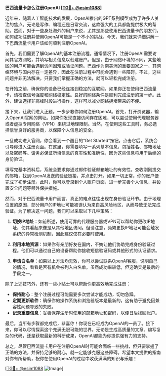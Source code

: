 **巴西流量卡怎么注册OpenAI [[TG💪+ @esim1088](https://t.me/s/esim1088)]**

近年来，随着人工智能技术的发展，OpenAI推出的GPT系列模型成为了许多人关注的焦点。无论是写作、编程还是日常交流，这款强大的工具都能提供极大的帮助。然而，对于一些身处海外的用户来说，尤其是那些使用巴西流量卡的朋友们，如何成功注册并使用OpenAI可能是一个不小的挑战。今天，我们就来详细讲解一下巴西流量卡用户该如何顺利注册OpenAI。

首先，我们需要了解OpenAI的基本注册流程。通常情况下，注册OpenAI需要访问其官方网站，并填写相关信息以创建账户。但是，由于网络环境的不同，某些地区的用户可能会遇到访问困难或验证问题。巴西作为南美洲的重要国家之一，其网络环境与国内存在一定差异，因此在注册过程中可能会遇到一些障碍。不过，这些问题并非无法解决，只要我们掌握正确的方法，就可以轻松完成注册。

在开始之前，确保你的设备已经连接到稳定的互联网。如果你正在使用巴西流量卡，请检查信号强度和网络稳定性。良好的网络条件是顺利完成注册的第一步。此外，建议选择非高峰时段进行操作，这样可以减少网络拥堵带来的不便。

接下来，让我们进入正题，一步步教你如何注册OpenAI。首先，打开浏览器，输入OpenAI官网的网址。如果你发现直接访问存在困难，可以尝试使用代理服务器或者虚拟专用网络（VPN）来绕过地理限制。当然，在使用这些工具时，务必选择信誉良好的服务商，以保障个人信息的安全。

一旦成功进入官网，你会看到一个醒目的“Get Started”按钮。点击它后，系统会引导你进入注册页面。在这里，你需要填写一系列基本信息，包括姓名、邮箱地址以及密码等。请务必保证所填信息的真实性和准确性，因为这些信息将用于后续的身份验证。

填写完基本资料后，系统会要求你通过邮件验证邮箱地址的有效性。查收刚刚提交的邮箱，找到OpenAI发送的验证链接，并点击打开。如果一切正常，你的账户便完成了初步注册。此时，你可以登录到个人账户页面，进一步完善个人信息，并设置安全问题等额外保护措施。

然而，对于巴西流量卡用户而言，真正的难点往往出现在身份验证环节。由于地理位置的原因，部分用户的IP地址可能被误认为来自高风险地区，从而导致无法完成验证。为了解决这一问题，我们可以采取以下几种策略：

1. **切换IP地址**：如前所述，使用可靠的代理服务器或VPN可以帮助你更改IP地址，使其看起来像是从其他地区访问。但请注意，频繁更换IP地址可能会触发系统的异常检测机制，因此建议仅在必要时使用。

2. **利用本地资源**：如果你有亲朋好友在国内，不妨让他们协助完成身份验证过程。他们可以通过自己的设备帮助你接收短信验证码或其他形式的认证请求。

3. **申请白名单**：如果以上方法均无效，你可以尝试联系OpenAI客服，说明自己的情况，看看是否有机会被列入白名单。虽然成功率较低，但这确实是最后的手段之一。

除了上述技巧外，还有一些小贴士可以帮助你更高效地完成注册：

- **保持耐心**：整个注册过程可能需要多次尝试才能成功，切勿急躁。
- **定期更新软件**：确保你的操作系统和浏览器版本是最新的，这有助于避免因兼容性问题导致的失败。
- **记录重要信息**：妥善保存注册时使用的邮箱地址和密码，以便日后找回账户。

最后，当所有步骤都完成后，恭喜你！你现在已经成为OpenAI的一员了。接下来，你可以尽情探索这个充满无限可能的世界。无论是生成高质量的文章、编写复杂的代码，还是获取最新的科研成果，OpenAI都能为你提供强有力的支持。

总之，尽管巴西流量卡用户在注册OpenAI时可能会面临一些挑战，但只要掌握了正确的方法，并保持足够的耐心，就一定能够克服这些障碍。希望本文提供的指南对你有所帮助，祝你在使用OpenAI的过程中收获满满的知识与乐趣！

[[TG💪+ @esim1088](https://t.me/s/esim1088) ![Image](https://i.postimg.cc/4NQfJmqS/Snipaste-2025-05-13-00-14-12.png)]